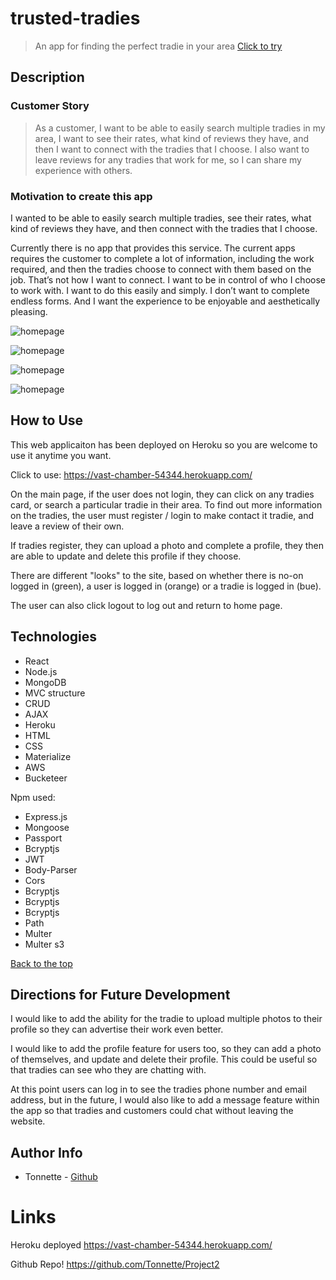 # trusted-tradies

>An app for finding the perfect tradie in your area
[Click to try](https://vast-chamber-54344.herokuapp.com/)


## Description

### Customer Story
>As a customer, I want to be able to easily search multiple tradies in my area, I want to see their rates, what kind of reviews they have, and then I want to connect with the tradies that I choose. I also want to leave reviews for any tradies that work for me, so I can share my experience with others. 


### Motivation to create this app
I wanted to be able to easily search multiple tradies, see their rates, what kind of reviews they have, and then connect with the tradies that I choose.

Currently there is no app that provides this service. The current apps requires the customer to complete a lot of information, including the work required, and then the tradies choose to connect with them based on the job. That’s not how I want to connect. I want to be in control of who I choose to work with. I want to do this easily and simply. I don’t want to complete endless forms. And I want the experience to be enjoyable and aesthetically pleasing.   


![homepage](https://github.com/Tonnette/trusted-tradies/blob/master/client/public/home.png)

![homepage](https://github.com/Tonnette/trusted-tradies/blob/master/client/public/register.png)

![homepage](https://github.com/Tonnette/trusted-tradies/blob/master/client/public/review.png)

![homepage](https://github.com/Tonnette/trusted-tradies/blob/master/client/public/update.png)



## How to Use

This web applicaiton has been deployed on Heroku so you are welcome to use it anytime you want.

Click to use: https://vast-chamber-54344.herokuapp.com/

On the main page, if the user does not login, they can click on any tradies card, or search a particular tradie in their area.  To find out more information on the tradies, the user must register / login to make contact it tradie, and leave a review of their own. 

If tradies register, they can upload a photo and complete a profile, they then are able to update and delete this profile if they choose. 

There are different "looks" to the site, based on whether there is no-on logged in (green), a user is logged in (orange) or a tradie is logged in (bue).

The user can also click logout to log out and return to home page. 




## Technologies

- React
- Node.js
- MongoDB
- MVC structure
- CRUD
- AJAX
- Heroku
- HTML
- CSS
- Materialize
- AWS
- Bucketeer

Npm used:

- Express.js
- Mongoose
- Passport
- Bcryptjs
- JWT
- Body-Parser
- Cors
- Bcryptjs
- Bcryptjs
- Bcryptjs
- Path
- Multer
- Multer s3


[Back to the top](#Project-2)



## Directions for Future Development

I would like to add the ability for the tradie to upload multiple photos to their profile so they can advertise their work even better. 

I would like to add the profile feature for users too, so they can add a photo of themselves, and update and delete their profile. This could be useful so that tradies can see who they are chatting with. 

At this point users can log in to see the tradies phone number and email address, but in the future, I would also like to add a message feature within the app so that tradies and customers could chat without leaving the website.



## Author Info
- Tonnette - [Github](https://github.com/Tonnette)



# Links
Heroku deployed
https://vast-chamber-54344.herokuapp.com/

Github Repo!
https://github.com/Tonnette/Project2
